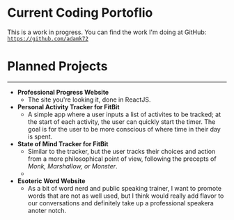 # Current Coding Portoflio

This is a work in progress. You can find the work I'm doing at GitHub: [`https://github.com/adamk72`](#https://github.com/adamk72)

# Planned Projects

---

- **Professional Progress Website**
  - The site you're looking it, done in ReactJS.
- **Personal Activity Tracker for FitBit**
  - A simple app where a user inputs a list of activites to be tracked; at the start of each activity, the user can quickly start the timer. The goal is for the user to be more conscious of where time in their day is spent.
- **State of Mind Tracker for FitBit**
  - Similar to the tracker, but the user tracks their choices and action from a more philosophical point of view, following the precepts of _Monk, Marshallow, or Monster_.
  -
- **Esoteric Word Website**
  - As a bit of word nerd and public speaking trainer, I want to promote words that are not as well used, but I think would really add flavor to our conversations and definitely take up a professional speakera anoter notch.
